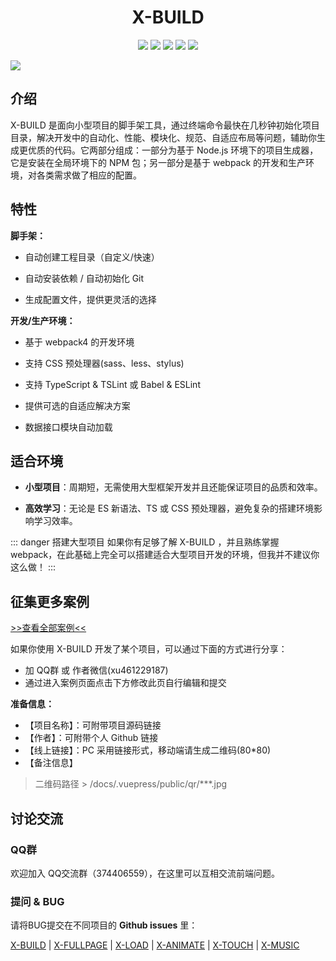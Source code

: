 <h1 align="center">X-BUILD</h1>
<p align="center">
  <a href="https://travis-ci.org/codexu/x-build"><img src="https://travis-ci.org/codexu/x-build.svg?branch=master" /></a>
  <a href="https://www.npmjs.com/package/x-build"><img src="https://img.shields.io/npm/v/x-build.svg" /></a>
  <a href="https://www.npmjs.com/package/x-build"><img src="https://img.shields.io/npm/dm/x-build.svg" /></a>
  <a href="https://github.com/codexu/x-build/blob/master/LICENSE"><img src="https://img.shields.io/github/license/mashape/apistatus.svg" /></a>
  <a href="https://github.com/codexu/x-build/"><img src="https://img.shields.io/github/stars/codexu/x-build.svg?style=social" /></a>
</p>

![](http://ww2.sinaimg.cn/large/006tNc79ly1g3yij4uah1g30rs0hzdnt.gif)

## 介绍

X-BUILD 是面向小型项目的脚手架工具，通过终端命令最快在几秒钟初始化项目目录，解决开发中的自动化、性能、模块化、规范、自适应布局等问题，辅助你生成更优质的代码。它两部分组成：一部分为基于 Node.js 环境下的项目生成器，它是安装在全局环境下的 NPM 包；另一部分是基于 webpack 的开发和生产环境，对各类需求做了相应的配置。

## 特性

**脚手架：**

- 自动创建工程目录（自定义/快速）

- 自动安装依赖 / 自动初始化 Git

- 生成配置文件，提供更灵活的选择

**开发/生产环境：**

- 基于 webpack4 的开发环境

- 支持 CSS 预处理器(sass、less、stylus)

- 支持 TypeScript & TSLint 或 Babel & ESLint

- 提供可选的自适应解决方案

- 数据接口模块自动加载

## 适合环境

- **小型项目**：周期短，无需使用大型框架开发并且还能保证项目的品质和效率。

- **高效学习**：无论是 ES 新语法、TS 或 CSS 预处理器，避免复杂的搭建环境影响学习效率。

::: danger 搭建大型项目
如果你有足够了解 X-BUILD ，并且熟练掌握 webpack，在此基础上完全可以搭建适合大型项目开发的环境，但我并不建议你这么做！
:::

## 征集更多案例

[>>查看全部案例<<](/case)

如果你使用 X-BUILD 开发了某个项目，可以通过下面的方式进行分享：

- 加 QQ群 或 作者微信(xu461229187)
- 通过进入案例页面点击下方修改此页自行编辑和提交

**准备信息：**

- 【项目名称】：可附带项目源码链接
- 【作者】：可附带个人 Github 链接
- 【线上链接】：PC 采用链接形式，移动端请生成二维码(80*80)
- 【备注信息】

> 二维码路径 > /docs/.vuepress/public/qr/***.jpg

## 讨论交流

### QQ群

欢迎加入 QQ交流群（374406559），在这里可以互相交流前端问题。

### 提问 & BUG

请将BUG提交在不同项目的 **Github issues** 里：

[X-BUILD](https://github.com/codexu/x-build/issues) |
[X-FULLPAGE](https://github.com/codexu/x-fullpage/issues) |
[X-LOAD](https://github.com/codexu/x-load/issues) |
[X-ANIMATE](https://github.com/codexu/x-animate/issues) |
[X-TOUCH](https://github.com/codexu/x-touch/issues) |
[X-MUSIC](https://github.com/codexu/x-music/issues)
